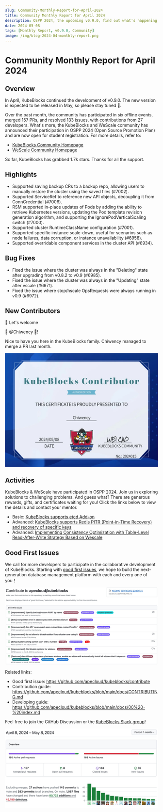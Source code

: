 ```yaml
---
slug: Community-Monthly-Report-for-April-2024
title: Community Monthly Report for April 2024
description: OSPP 2024, the upcoming v0.9.0, find out what's happening in the KubeBlocks community.
date: 2024-05-08
tags: [Monthly Report, v0.9.0, Community]
image: /img/blog-2024-04-monthly-report.png
---
```


# Community Monthly Report for April 2024

## Overview

In April, KubeBlocks continued the development of v0.9.0. The new version is expected to be released in May, so please stay tuned 🌟.

Over the past month, the community has participated in six offline events, merged 157 PRs, and resolved 133 issues, with contributions from 27 developers. What's more, the KubeBlocks and WeScale community has announced their participation in OSPP 2024 (Open Source Promotion Plan) and are now open for student registration. For more details, refer to:

- [KubeBlocks Community Homepage](https://summer-ospp.ac.cn/org/orgdetail/833ca537-91a2-44a8-9965-5eee8f34aceb?lang=en)
- [WeScale Community Homepage](https://summer-ospp.ac.cn/org/orgdetail/5d8efb0a-7f0d-4705-b253-00bb162ef507?lang=en)

So far, KubeBlocks has grabbed 1.7k stars. Thanks for all the support.

## Highlights

- Supported saving backup CRs to a backup repo, allowing users to manually restore the cluster using the saved files (#7002).
- Supported ServiceRef to reference new API objects, decoupling it from ConnCredential (#7006).
- RSM supported in-place updates of Pods by adding the ability to retrieve Kubernetes versions, updating the Pod template revision generation algorithm, and supporting the IgnorePodVerticalScaling switch (#7000).
- Supported cluster RuntimeClassName configuration (#7001).
- Supported specific instance scale-down, useful for scenarios such as node failures, data corruption, or instance unavailability (#6958).
- Supported overridable component services in the cluster API (#6934).

## Bug Fixes

- Fixed the issue where the cluster was always in the "Deleting" state after upgrading from v0.8.2 to v0.9 (#6985).
- Fixed the issue where the cluster was always in the "Updating" state after vscale (#6971).
- Fixed the issue where stop/hscale OpsRequests were always running in v0.9 (#6972).

## New Contributors

👏 Let's welcome

💙 @Chiwency 💙!

Nice to have you here in the KubeBlocks family. Chiwency managed to merge a PR last month.

![2024-04-certificate](./../static/images/2024-04-certificate.jpg)

## Activities

KubeBlocks & WeScale have participated in OSPP 2024. Join us in exploring solutions to challenging problems. And guess what? There are generous rewards, gifts, and certificates waiting for you!
Click the links below to view the details and contact your mentor.
- Basic: [KubeBlocks supports etcd Add-on](https://summer-ospp.ac.cn/org/prodetail/248330234?lang=en&list=pro)
- Advanced: [KubeBlocks supports Redis PITR (Point-in-Time Recovery) and recovery of specific keys](https://summer-ospp.ac.cn/org/prodetail/248330238?lang=en&list=pro)
- Advanced: [Implementing Consistency Optimization with Table-Level Read-After-Write Strategy Based on Wescale](https://summer-ospp.ac.cn/org/prodetail/245d80005?lang=en&list=pro)

## Good First Issues

We call for more developers to participate in the collaborative development of KubeBlocks. Starting with [good first issues](https://github.com/apecloud/kubeblocks/contribute), we hope to build the next-generation database management platform with each and every one of you！

![2024-04-good-first-issues](./../static/images/2024-04-good-first-issues.jpg)

Related links:
- Good first issue: https://github.com/apecloud/kubeblocks/contribute
- Contribution guide: https://github.com/apecloud/kubeblocks/blob/main/docs/CONTRIBUTING.md
- Developing guide: https://github.com/apecloud/kubeblocks/blob/main/docs/00%20-%20index.md

Feel free to join the GitHub Discussion or the [KubeBlocks Slack group](https://join.slack.com/t/kubeblocks/shared_invite/zt-29tx52d8n-vli24S6gtD5ODJlNUqLqbQ)!

![2024-04-overview](./../static/images/2024-04-overview.jpg)